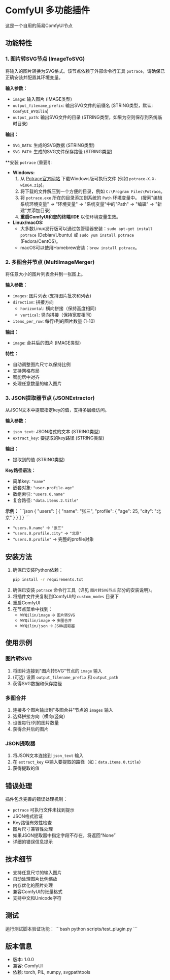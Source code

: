 # ComfyUI 多功能插件

这是一个自用的简易ComfyUI节点

## 功能特性

### 1. 图片转SVG节点 (ImageToSVG)

将输入的图片转换为SVG格式。该节点依赖于外部命令行工具 `potrace`，请确保已正确安装并配置其环境变量。

**输入参数：**
- `image`: 输入图片 (IMAGE类型)
- `output_filename_prefix`: 输出SVG文件的前缀名 (STRING类型，默认: `ComfyUI_WYQilin`)
- `output_path`: 输出SVG文件的目录 (STRING类型，如果为空则保存到系统临时目录)

**输出：**
- `SVG_DATA`: 生成的SVG数据 (STRING类型)
- `SVG_PATH`: 生成的SVG文件保存路径 (STRING类型)

**安装 `potrace` (重要!):
- **Windows:**
  1. 从 [Potrace官方网站](http://potrace.sourceforge.net/) 下载Windows版可执行文件 (例如 `potrace-X.X-win64.zip`)。
  2. 将下载的文件解压到一个方便的目录，例如 `C:\Program Files\Potrace`。
  3. 将 `potrace.exe` 所在的目录添加到系统的 `Path` 环境变量中。 (搜索"编辑系统环境变量" -> "环境变量" -> "系统变量"中的"Path" -> "编辑" -> "新建"并添加目录)
  4. **重启ComfyUI和您的终端/IDE** 以使环境变量生效。
- **Linux/macOS:**
  - 大多数Linux发行版可以通过包管理器安装：`sudo apt-get install potrace` (Debian/Ubuntu) 或 `sudo yum install potrace` (Fedora/CentOS)。
  - macOS可以使用Homebrew安装：`brew install potrace`。

### 2. 多图合并节点 (MultiImageMerger)

将任意大小的图片列表合并到一张图上。

**输入参数：**
- `images`: 图片列表 (支持图片批次和列表)
- `direction`: 拼接方向
  - `horizontal`: 横向拼接（保持高度相同）
  - `vertical`: 竖向拼接（保持宽度相同）
- `items_per_row`: 每行/列的图片数量 (1-10)

**输出：**
- `image`: 合并后的图片 (IMAGE类型)

**特性：**
- 自动调整图片尺寸以保持比例
- 支持网格布局
- 智能居中对齐
- 处理任意数量的输入图片

### 3. JSON提取器节点 (JSONExtractor)

从JSON文本中提取指定key的值，支持多层级访问。

**输入参数：**
- `json_text`: JSON格式的文本 (STRING类型)
- `extract_key`: 要提取的key路径 (STRING类型)

**输出：**
- 提取到的值 (STRING类型)

**Key路径语法：**
- 简单key: `"name"`
- 嵌套对象: `"user.profile.age"`
- 数组索引: `"users.0.name"`
- 复合路径: `"data.items.2.title"`

**示例：**
\`\`\`json
{
  "users": [
    {
      "name": "张三",
      "profile": {
        "age": 25,
        "city": "北京"
      }
    }
  ]
}
\`\`\`

- `"users.0.name"` → `"张三"`
- `"users.0.profile.city"` → `"北京"`
- `"users.0.profile"` → 完整的profile对象

## 安装方法

1. 确保已安装Python依赖：
   ```bash
   pip install -r requirements.txt
   ```
2. 确保已安装 `potrace` 命令行工具（详见 `图片转SVG节点` 部分的安装说明）。
3. 将插件文件夹复制到ComfyUI的 `custom_nodes` 目录下
4. 重启ComfyUI
5. 在节点菜单中找到：
   - `WYQilin/image` → `图片转SVG`
   - `WYQilin/image` → `多图合并`
   - `WYQilin/json` → `JSON提取器`

## 使用示例

### 图片转SVG
1. 将图片连接到"图片转SVG"节点的 `image` 输入
2. (可选) 设置 `output_filename_prefix` 和 `output_path`
3. 获得SVG数据和保存路径

### 多图合并
1. 连接多个图片输出到"多图合并"节点的 `images` 输入
2. 选择拼接方向（横向/竖向）
3. 设置每行/列的图片数量
4. 获得合并后的图片

### JSON提取器
1. 将JSON文本连接到 `json_text` 输入
2. 在 `extract_key` 中输入要提取的路径（如：`data.items.0.title`）
3. 获得提取的值

## 错误处理

插件包含完善的错误处理机制：
- `potrace` 可执行文件未找到提示
- JSON格式验证
- Key路径有效性检查
- 图片尺寸兼容性处理
- 如果JSON提取器中指定字段不存在，将返回“None”
- 详细的错误信息提示

## 技术细节

- 支持任意尺寸的输入图片
- 自动处理图片比例缩放
- 内存优化的图片处理
- 兼容ComfyUI的张量格式
- 支持中文和Unicode字符

## 测试

运行测试脚本验证功能：
\`\`\`bash
python scripts/test_plugin.py
\`\`\`

## 版本信息

- 版本: 1.0.0
- 兼容: ComfyUI
- 依赖: torch, PIL, numpy, svgpathtools
